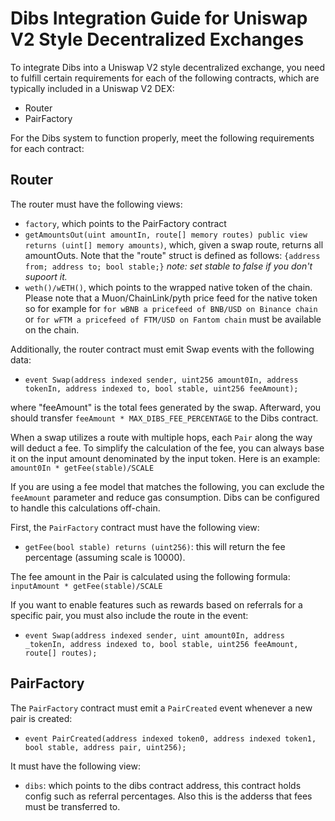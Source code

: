# Dibs Integration Guide for Uniswap V2 Style Decentralized Exchanges

To integrate Dibs into a Uniswap V2 style decentralized exchange, you need to fulfill certain requirements for each of the following contracts, which are typically included in a Uniswap V2 DEX:

- Router
- PairFactory

For the Dibs system to function properly, meet the following requirements for each contract:

## Router

The router must have the following views:

- `factory`, which points to the PairFactory contract
- `getAmountsOut(uint amountIn, route[] memory routes) public view returns (uint[] memory amounts)`, which, given a swap route, returns all amountOuts. Note that the "route" struct is defined as follows: `{address from; address to; bool stable;}`
*note: set stable to false if you don't supoort it.*
- `weth()/wETH()`, which points to the wrapped native token of the chain. Please note that a Muon/ChainLink/pyth price feed for the native token
so for example for `for wBNB a pricefeed of BNB/USD on Binance chain` or `for wFTM a pricefeed of FTM/USD on Fantom chain` must be available on the chain.

Additionally, the router contract must emit Swap events with the following data:

- `event Swap(address indexed sender, uint256 amount0In, address tokenIn, address indexed to, bool stable, uint256 feeAmount);`

where "feeAmount" is the total fees generated by the swap. Afterward, you should transfer `feeAmount * MAX_DIBS_FEE_PERCENTAGE` to the Dibs contract.

When a swap utilizes a route with multiple hops, each `Pair` along the way will deduct a fee. To simplify the calculation of the fee, you can always base it on the input amount denominated by the input token. Here is an example: ```amount0In * getFee(stable)/SCALE```

If you are using a fee model that matches the following, you can exclude the `feeAmount` parameter and reduce gas consumption. Dibs can be configured to handle this calculations off-chain.

First, the `PairFactory` contract must have the following view:

- `getFee(bool stable) returns (uint256)`: this will return the fee percentage (assuming scale is 10000).

The fee amount in the Pair is calculated using the following formula:
```inputAmount * getFee(stable)/SCALE```

If you want to enable features such as rewards based on referrals for a specific pair, you must also include the route in the event:

- `event Swap(address indexed sender, uint amount0In, address _tokenIn, address indexed to, bool stable, uint256 feeAmount, route[] routes);`

## PairFactory

The `PairFactory` contract must emit a `PairCreated` event whenever a new pair is created:

- `event PairCreated(address indexed token0, address indexed token1, bool stable, address pair, uint256);`

It must have the following view:
- `dibs`: which points to the dibs contract address, this contract holds config such as referral percentages. Also this is the adderss that fees must be transferred to.
